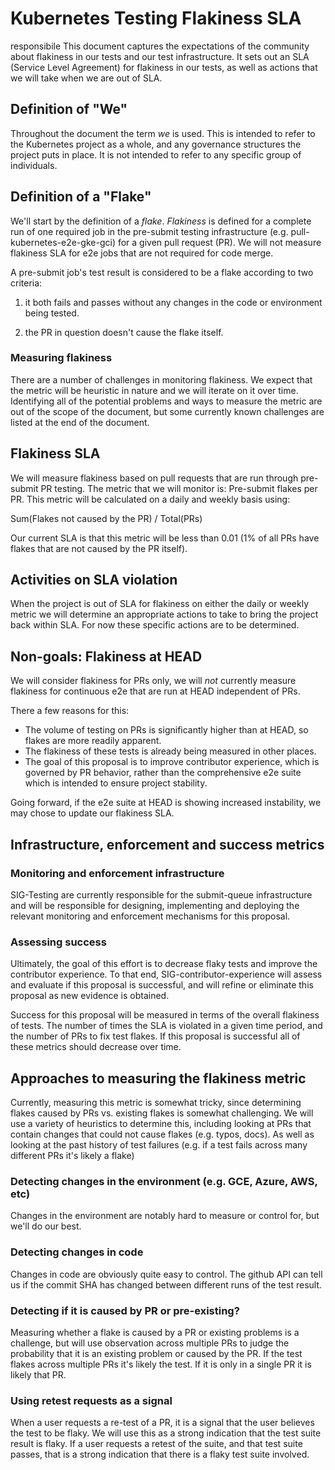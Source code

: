 # Kubernetes Testing Flakiness SLA
responsibile
This document captures the expectations of the community about flakiness in
our tests and our test infrastructure. It sets out an SLA (Service Level 
Agreement) for flakiness in our tests, as well as actions that we will
take when we are out of SLA.

## Definition of "We"
Throughout the document the term _we_ is used. This is intended to refer
to the Kubernetes project as a whole, and any governance structures the
project puts in place. It is not intended to refer to any specific group
of individuals.


## Definition of a "Flake"

We'll start by the definition of a _flake_. _Flakiness_ is defined for a
complete run of one required job in the pre-submit testing infrastructure 
(e.g. pull-kubernetes-e2e-gke-gci) for a given pull request (PR). We will
not measure flakiness SLA for e2e jobs that are not required for code merge.

A pre-submit job's test result is considered to
be a flake according to two criteria:

1) it both fails and passes without any changes in the code
or environment being tested.

2) the PR in question doesn't cause the flake itself.

### Measuring flakiness
There are a number of challenges in monitoring flakiness. We expect that
the metric will be heuristic in nature and we will iterate on it over time.
Identifying all of the potential problems and ways to measure the metric
are out of the scope of the document, but some currently known challenges
are listed at the end of the document.

## Flakiness SLA
We will measure flakiness based on pull requests that are run through pre-submit
PR testing. The metric that we will monitor is: Pre-submit flakes per PR. This metric
will be calculated on a daily and weekly basis using:

Sum(Flakes not caused by the PR) / Total(PRs)

Our current SLA is that this metric will be less than 0.01
(1% of all PRs have flakes that are not caused by the PR itself).

## Activities on SLA violation
When the project is out of SLA for flakiness on either the daily or weekly metric
we will determine an appropriate actions to take to bring the project back
within SLA. For now these specific actions are to be determined. 

## Non-goals: Flakiness at HEAD
We will consider flakiness for PRs only, we will _not_ currently 
measure flakiness for continuous e2e that are run at HEAD independent of PRs.

There a few reasons for this:
   * The volume of testing on PRs is significantly higher than at HEAD, so flakes are more readily apparent.
   * The flakiness of these tests is already being measured in other places.
   * The goal of this proposal is to improve contributor experience, which is
   governed by PR behavior, rather than the comprehensive e2e suite which is
   intended to ensure project stability.

Going forward, if the e2e suite at HEAD is showing increased instability, we
may chose to update our flakiness SLA.
 
## Infrastructure, enforcement and success metrics

### Monitoring and enforcement infrastructure
SIG-Testing are currently responsible for the submit-queue infrastructure
and will be responsible for designing, implementing and deploying the
relevant monitoring and enforcement mechanisms for this proposal.

### Assessing success
Ultimately, the goal of this effort is to decrease flaky tests and
improve the contributor experience. To that end, SIG-contributor-experience
will assess and evaluate if this proposal is successful, and will refine
or eliminate this proposal as new evidence is obtained.

Success for this proposal will be measured in terms of the overall flakiness
of tests. The number of times the SLA is violated in a given time period,
and the number of PRs to fix test flakes. If this proposal is successful
all of these metrics should decrease over time.

## Approaches to measuring the flakiness metric

Currently, measuring this metric is somewhat tricky, since determining flakes
caused by PRs vs. existing flakes is somewhat challenging. We will use a variety
of heuristics to determine this, including looking at PRs that contain changes
that could not cause flakes (e.g. typos, docs). As well as looking at the
past history of test failures (e.g. if a test fails across many different PRs
it's likely a flake)

### Detecting changes in the environment (e.g. GCE, Azure, AWS, etc)
Changes in the environment are notably hard to measure or control for, but we'll do our best.

### Detecting changes in code
Changes in code are obviously quite easy to control. The github API can tell us if the commit SHA
has changed between different runs of the test result.

### Detecting if it is caused by PR or pre-existing?
Measuring whether a flake is caused by a PR or existing problems is a challenge, but will use
observation across multiple PRs to judge the probability that it is an existing problem or caused by the PR.
If the test flakes across multiple PRs it's likely the test. If it is only in a single PR it is likely
that PR.

### Using retest requests as a signal
When a user requests a re-test of a PR, it is a signal that the user believes the test to be flaky.
We will use this as a strong indication that the test suite result is flaky. If a user requests a retest of the suite,
and that test suite passes, that is a strong indication that there is a flaky test suite involved. 
